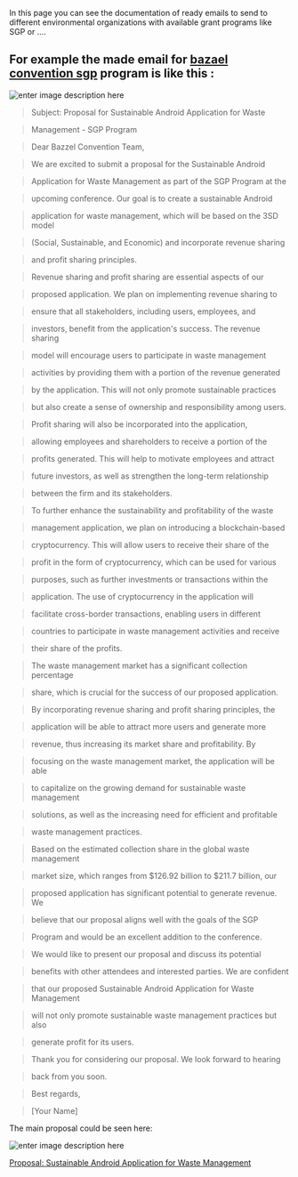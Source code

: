In this page you can see the documentation of ready emails to send to different environmental organizations with available grant programs like SGP or .... 

## For example the made email for [bazael convention sgp][1] program is like this :

![enter image description here][2]

> Subject: Proposal for Sustainable Android Application for Waste

> Management - SGP Program

> 

> Dear Bazzel Convention Team,

> 

> We are excited to submit a proposal for the Sustainable Android

> Application for Waste Management as part of the SGP Program at the

> upcoming conference. Our goal is to create a sustainable Android

> application for waste management, which will be based on the 3SD model

> (Social, Sustainable, and Economic) and incorporate revenue sharing

> and profit sharing principles.

> 

> Revenue sharing and profit sharing are essential aspects of our

> proposed application. We plan on implementing revenue sharing to

> ensure that all stakeholders, including users, employees, and

> investors, benefit from the application's success. The revenue sharing

> model will encourage users to participate in waste management

> activities by providing them with a portion of the revenue generated

> by the application. This will not only promote sustainable practices

> but also create a sense of ownership and responsibility among users.

> 

> Profit sharing will also be incorporated into the application,

> allowing employees and shareholders to receive a portion of the

> profits generated. This will help to motivate employees and attract

> future investors, as well as strengthen the long-term relationship

> between the firm and its stakeholders.

> 

> To further enhance the sustainability and profitability of the waste

> management application, we plan on introducing a blockchain-based

> cryptocurrency. This will allow users to receive their share of the

> profit in the form of cryptocurrency, which can be used for various

> purposes, such as further investments or transactions within the

> application. The use of cryptocurrency in the application will

> facilitate cross-border transactions, enabling users in different

> countries to participate in waste management activities and receive

> their share of the profits.

> 

> The waste management market has a significant collection percentage

> share, which is crucial for the success of our proposed application.

> By incorporating revenue sharing and profit sharing principles, the

> application will be able to attract more users and generate more

> revenue, thus increasing its market share and profitability. By

> focusing on the waste management market, the application will be able

> to capitalize on the growing demand for sustainable waste management

> solutions, as well as the increasing need for efficient and profitable

> waste management practices.

> 

> Based on the estimated collection share in the global waste management

> market size, which ranges from $126.92 billion to $211.7 billion, our

> proposed application has significant potential to generate revenue. We

> believe that our proposal aligns well with the goals of the SGP

> Program and would be an excellent addition to the conference.

> 

> We would like to present our proposal and discuss its potential

> benefits with other attendees and interested parties. We are confident

> that our proposed Sustainable Android Application for Waste Management

> will not only promote sustainable waste management practices but also

> generate profit for its users.

> 

> Thank you for considering our proposal. We look forward to hearing

> back from you soon.

> 

> Best regards,

> 

> [Your Name]

The main proposal could be seen here:

![enter image description here][3]

[Proposal: Sustainable Android Application for Waste Management][4]

  [1]: http://www.basel.int/SGPonplasticwaste/tabid/8402/Default.aspx

  [2]: https://i.stack.imgur.com/KKJFa.jpg

  [3]: https://i.stack.imgur.com/dGBWy.jpg

  [4]: https://www.phind.com/search?cache=efc5d6db-ab16-439f-bf1a-311c7355326b
